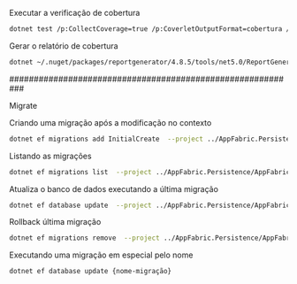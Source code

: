 

Executar a verificação de cobertura

```bash
dotnet test /p:CollectCoverage=true /p:CoverletOutputFormat=cobertura /p:CoverletOutput=./AppFabric.Tests/TestResults/Coverage/
```

Gerar o relatório de cobertura

```bash
dotnet ~/.nuget/packages/reportgenerator/4.8.5/tools/net5.0/ReportGenerator.dll "-reports:./AppFabric.Tests/TestsResults/coverage.cobertura.xml" "-targetdir:./AppFabric.Tests/TestsResults/"
```

###########################################################

Migrate

Criando uma migração após a modificação no contexto

```bash
dotnet ef migrations add InitialCreate  --project ../AppFabric.Persistence/AppFabric.Persistence.csproj --context AppFabricDbContext --output-dir ../AppFabric.Persistence/Migrations
```

Listando as migrações

```bash
dotnet ef migrations list  --project ../AppFabric.Persistence/AppFabric.Persistence.csproj --context AppFabricDbContext
```

Atualiza o banco de dados executando a última migração

```bash
dotnet ef database update  --project ../AppFabric.Persistence/AppFabric.Persistence.csproj --context AppFabricDbContext
```

Rollback última migração

```bash
dotnet ef migrations remove  --project ../AppFabric.Persistence/AppFabric.Persistence.csproj --context AppFabricDbContext
```

Executando uma migração em especial pelo nome

```bash
dotnet ef database update {nome-migração}
```

